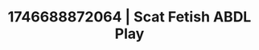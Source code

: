 ---
categories:
- Erotic surprise
- AI-generated
- Erotic oil massage
- Subtle dominance
- Digital dominatrix
- ASMR
- Soft domination
- Cosplay
image: /assets/images/1746688872064.jpg
layout: post
seo:
  description: Featured content with artistic Scat Fetish, ABDL Play. HD images available.
  keywords: Scat Fetish, ABDL Play
  og_image: /assets/images/1746688872064.jpg
  schema_type: VisualArtwork
tags:
- '#1746688872064'
- ABDL Play
- Scat Fetish
title: 1746688872064 | Scat Fetish ABDL Play
---